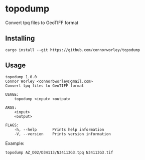# topodump
Convert tpq files to GeoTIFF format

## Installing
```
cargo install --git https://github.com/connorworley/topodump
```

## Usage
```
topodump 1.0.0
Connor Worley <connorbworley@gmail.com>
Convert tpq files to GeoTIFF format

USAGE:
    topodump <input> <output>

ARGS:
    <input>
    <output>

FLAGS:
    -h, --help       Prints help information
    -V, --version    Prints version information
```

Example:
```
topodump AZ_D02/D34113/N34113G3.tpq N34113G3.tif
```
